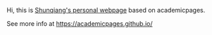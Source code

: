 Hi, this is [Shunqiang's personal webpage](shunqiang.site) based on academicpages.

See more info at https://academicpages.github.io/
